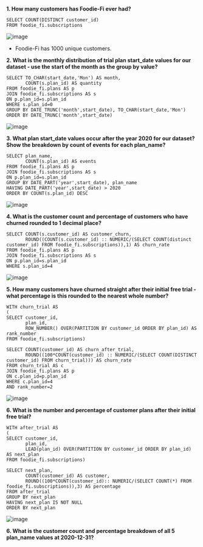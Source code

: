 __1. How many customers has Foodie-Fi ever had?__
```
SELECT COUNT(DISTINCT customer_id)
FROM foodie_fi.subscriptions 
```
![image](https://user-images.githubusercontent.com/89729029/135205474-dd089479-20ec-4a64-b39a-abe7c0875542.png)

- Foodie-Fi has 1000 unique customers.

__2. What is the monthly distribution of trial plan start_date values for our dataset - use the start of the month as the group by value?__
```
SELECT TO_CHAR(start_date,'Mon') AS month,
       COUNT(s.plan_id) AS quantity
FROM foodie_fi.plans AS p
JOIN foodie_fi.subscriptions AS s
ON p.plan_id=s.plan_id
WHERE s.plan_id=0
GROUP BY DATE_TRUNC('month',start_date), TO_CHAR(start_date,'Mon')
ORDER BY DATE_TRUNC('month',start_date)
```
![image](https://user-images.githubusercontent.com/89729029/135274163-01637fda-f17c-4553-bde9-c97407464255.png)

__3. What plan start_date values occur after the year 2020 for our dataset? Show the breakdown by count of events for each plan_name?__
```
SELECT plan_name,
       COUNT(s.plan_id) AS events
FROM foodie_fi.plans AS p
JOIN foodie_fi.subscriptions AS s
ON p.plan_id=s.plan_id
GROUP BY DATE_PART('year',start_date), plan_name
HAVING DATE_PART('year',start_date) > 2020
ORDER BY COUNT(s.plan_id) DESC
```
![image](https://user-images.githubusercontent.com/89729029/135208307-fe0610aa-2db7-49bc-91a9-da6ade7e2e5d.png)

__4. What is the customer count and percentage of customers who have churned rounded to 1 decimal place?__
```
SELECT COUNT(s.customer_id) AS customer_churn,
       ROUND((COUNT(s.customer_id) :: NUMERIC/(SELECT COUNT(distinct customer_id) FROM foodie_fi.subscriptions)),1) AS churn_rate
FROM foodie_fi.plans AS p
JOIN foodie_fi.subscriptions AS s
ON p.plan_id=s.plan_id
WHERE s.plan_id=4
```
![image](https://user-images.githubusercontent.com/89729029/135276323-dc488364-675b-4eeb-9475-a320d95982ef.png)

__5. How many customers have churned straight after their initial free trial - what percentage is this rounded to the nearest whole number?__
```
WITH churn_trial AS
(
SELECT customer_id,
       plan_id,
       ROW_NUMBER() OVER(PARTITION BY customer_id ORDER BY plan_id) AS rank_number
FROM foodie_fi.subscriptions)

SELECT COUNT(customer_id) AS churn_after_trial,
       ROUND((100*COUNT(customer_id) :: NUMERIC/(SELECT COUNT(DISTINCT customer_id) FROM churn_trial))) AS churn_rate
FROM churn_trial AS c
JOIN foodie_fi.plans AS p
ON c.plan_id=p.plan_id
WHERE c.plan_id=4
AND rank_number=2
```
![image](https://user-images.githubusercontent.com/89729029/135281540-106a672c-f5f5-4e7a-860e-228790f6b0c4.png)

__6. What is the number and percentage of customer plans after their initial free trial?__
```
WITH after_trial AS
(
SELECT customer_id,
       plan_id,
       LEAD(plan_id) OVER(PARTITION BY customer_id ORDER BY plan_id) AS next_plan
FROM foodie_fi.subscriptions)

SELECT next_plan, 
       COUNT(customer_id) AS customer,
       ROUND((100*COUNT(customer_id):: NUMERIC/(SELECT COUNT(*) FROM foodie_fi.subscriptions)),3) AS percentage
FROM after_trial
GROUP BY next_plan
HAVING next_plan IS NOT NULL
ORDER BY next_plan
```
![image](https://user-images.githubusercontent.com/89729029/135290722-6252b47c-9b11-4f15-99be-02f321fcae73.png)

__6. What is the customer count and percentage breakdown of all 5 plan_name values at 2020-12-31?__


